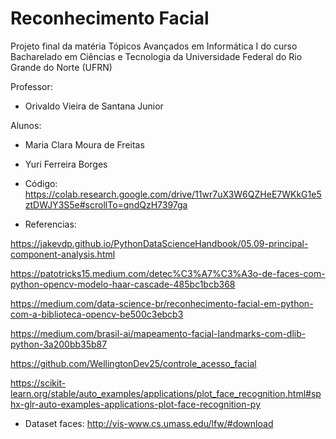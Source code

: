 # Reconhecimento Facial

Projeto final da matéria Tópicos Avançados em Informática I do curso Bacharelado em Ciências e Tecnologia da Universidade Federal do Rio Grande do Norte (UFRN)

Professor:
  - Orivaldo Vieira de Santana Junior

Alunos:
  - Maria Clara Moura de Freitas
  - Yuri Ferreira Borges
  
- Código: https://colab.research.google.com/drive/11wr7uX3W6QZHeE7WKkG1e5ztDWJY3S5e#scrollTo=qndQzH7397ga
- Referencias:
 
https://jakevdp.github.io/PythonDataScienceHandbook/05.09-principal-component-analysis.html

https://patotricks15.medium.com/detec%C3%A7%C3%A3o-de-faces-com-python-opencv-modelo-haar-cascade-485bc1bcb368

https://medium.com/data-science-br/reconhecimento-facial-em-python-com-a-biblioteca-opencv-be500c3ebcb3

https://medium.com/brasil-ai/mapeamento-facial-landmarks-com-dlib-python-3a200bb35b87

https://github.com/WellingtonDev25/controle_acesso_facial

https://scikit-learn.org/stable/auto_examples/applications/plot_face_recognition.html#sphx-glr-auto-examples-applications-plot-face-recognition-py

- Dataset faces: http://vis-www.cs.umass.edu/lfw/#download 
